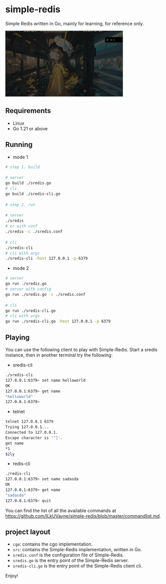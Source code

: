 # simple-redis

Simple Redis written in Go, mainly for learning, for reference only.

![](https://github.com/ILkUVayne/simple-redis/blob/dev/demonstrate.gif)

## Requirements

- Linux
- Go 1.21 or above

## Running

- mode 1

~~~bash
# step 1. build

# server
go build ./sredis.go
# cli
go build ./sredis-cli.go

# step 2. run

# server
./sredis
# or with conf
./sredis -c ./sredis.conf

# cli
./sredis-cli
# cli with args
./sredis-cli -host 127.0.0.1 -p 6379
~~~

- mode 2

~~~bash
# server
go run ./sredis.go
# server with config
go run ./sredis.go -c ./sredis.conf

# cli
go run ./sredis-cli.go
# cli with args
go run ./sredis-cli.go -host 127.0.0.1 -p 6379
~~~

## Playing

You can use the following client to play with Simple-Redis. Start a sredis instance, then in another terminal try the following:

- sredis-cli

~~~bash
./sredis-cli
127.0.0.1:6379> set name helloworld
OK
127.0.0.1:6379> get name
"helloworld"
127.0.0.1:6379>

~~~

- telnet

~~~bash
telnet 127.0.0.1 6379
Trying 127.0.0.1...
Connected to 127.0.0.1.
Escape character is '^]'.
get name
*1
$2ly
~~~

- redis-cli

~~~bash
./redis-cli
127.0.0.1:6379> set name sadasda
OK
127.0.0.1:6379> get name
"sadasda"
127.0.0.1:6379> quit
~~~

You can find the list of all the available commands at https://github.com/ILkUVayne/simple-redis/blob/master/commandlist.md.

## project layout

- `cgo`: contains the cgo implementation.
- `src`: contains the Simple-Redis implementation, written in Go.
- `sredis.conf` is the configuration file of Simple-Redis.
- `sredis.go` is the entry point of the Simple-Redis server.
- `sredis-cli.go` is the entry point of the Simple-Redis client cli.

Enjoy!